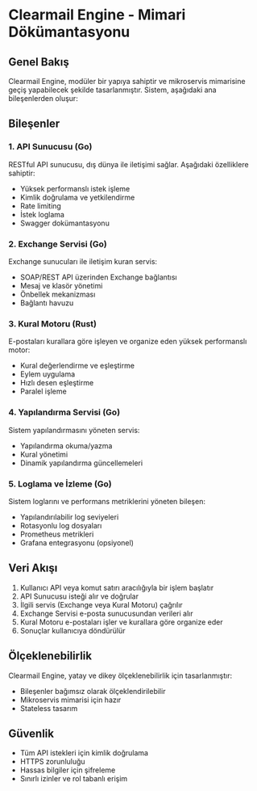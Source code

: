 # Clearmail Engine - Mimari Dökümantasyonu

## Genel Bakış

Clearmail Engine, modüler bir yapıya sahiptir ve mikroservis mimarisine geçiş yapabilecek şekilde tasarlanmıştır. Sistem, aşağıdaki ana bileşenlerden oluşur:

## Bileşenler

### 1. API Sunucusu (Go)

RESTful API sunucusu, dış dünya ile iletişimi sağlar. Aşağıdaki özelliklere sahiptir:

- Yüksek performanslı istek işleme
- Kimlik doğrulama ve yetkilendirme
- Rate limiting
- İstek loglama
- Swagger dokümantasyonu

### 2. Exchange Servisi (Go)

Exchange sunucuları ile iletişim kuran servis:

- SOAP/REST API üzerinden Exchange bağlantısı
- Mesaj ve klasör yönetimi
- Önbellek mekanizması
- Bağlantı havuzu

### 3. Kural Motoru (Rust)

E-postaları kurallara göre işleyen ve organize eden yüksek performanslı motor:

- Kural değerlendirme ve eşleştirme
- Eylem uygulama
- Hızlı desen eşleştirme
- Paralel işleme

### 4. Yapılandırma Servisi (Go)

Sistem yapılandırmasını yöneten servis:

- Yapılandırma okuma/yazma
- Kural yönetimi
- Dinamik yapılandırma güncellemeleri

### 5. Loglama ve İzleme (Go)

Sistem loglarını ve performans metriklerini yöneten bileşen:

- Yapılandırılabilir log seviyeleri
- Rotasyonlu log dosyaları
- Prometheus metrikleri
- Grafana entegrasyonu (opsiyonel)

## Veri Akışı

1. Kullanıcı API veya komut satırı aracılığıyla bir işlem başlatır
2. API Sunucusu isteği alır ve doğrular
3. İlgili servis (Exchange veya Kural Motoru) çağrılır
4. Exchange Servisi e-posta sunucusundan verileri alır
5. Kural Motoru e-postaları işler ve kurallara göre organize eder
6. Sonuçlar kullanıcıya döndürülür

## Ölçeklenebilirlik

Clearmail Engine, yatay ve dikey ölçeklenebilirlik için tasarlanmıştır:

- Bileşenler bağımsız olarak ölçeklendirilebilir
- Mikroservis mimarisi için hazır
- Stateless tasarım

## Güvenlik

- Tüm API istekleri için kimlik doğrulama
- HTTPS zorunluluğu
- Hassas bilgiler için şifreleme
- Sınırlı izinler ve rol tabanlı erişim